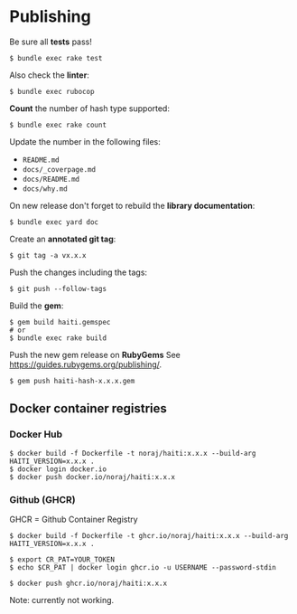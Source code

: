 # Publishing

Be sure all **tests** pass!

```
$ bundle exec rake test
```

Also check the **linter**:

```
$ bundle exec rubocop
```

**Count** the number of hash type supported:

```
$ bundle exec rake count
```

Update the number in the following files:

- `README.md`
- `docs/_coverpage.md`
- `docs/README.md`
- `docs/why.md`

On new release don't forget to rebuild the **library documentation**:

```
$ bundle exec yard doc
```

Create an **annotated git tag**:

```
$ git tag -a vx.x.x
```

Push the changes including the tags:

```
$ git push --follow-tags
```

Build the **gem**:

```
$ gem build haiti.gemspec
# or
$ bundle exec rake build
```

Push the new gem release on **RubyGems** See https://guides.rubygems.org/publishing/.

```
$ gem push haiti-hash-x.x.x.gem
```

## Docker container registries

<!-- tabs:start -->

### **Docker Hub**

```
$ docker build -f Dockerfile -t noraj/haiti:x.x.x --build-arg HAITI_VERSION=x.x.x .
$ docker login docker.io
$ docker push docker.io/noraj/haiti:x.x.x
```

### **Github (GHCR)**

GHCR = Github Container Registry

```
$ docker build -f Dockerfile -t ghcr.io/noraj/haiti:x.x.x --build-arg HAITI_VERSION=x.x.x .

$ export CR_PAT=YOUR_TOKEN
$ echo $CR_PAT | docker login ghcr.io -u USERNAME --password-stdin

$ docker push ghcr.io/noraj/haiti:x.x.x
```

Note: currently not working.

<!-- tabs:end -->

